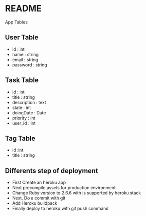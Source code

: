 # README

App Tables

## User Table

* id : int
* name : string
* email : string
* password : string

## Task Table

* id : int
* title : string
* description : text
* state : int
* doingDate : Date
* priority : int
* user_id : int

## Tag Table

* id :int
* title : string 

## Differents step of deployment

* First Create an heroku app 
* Next precompile assets for production environment
* Change Ruby version to 2.6.6 with is supported by heroku stack
* Next, Do a commit with git
* Add Heroku buildpack
* Finally deploy to heroku with git push command


